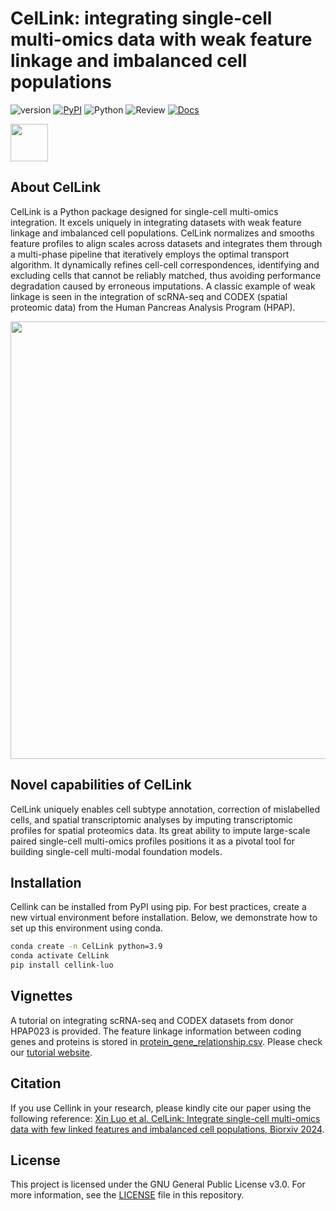 # CelLink: integrating single-cell multi-omics data with weak feature linkage and imbalanced cell populations
![version](https://img.shields.io/badge/version-0.1.4-brightgreen.svg)
[![PyPI](https://img.shields.io/pypi/v/scanpy?logo=PyPI)](https://pypi.org/project/cellink-luo/)
![Python](https://img.shields.io/badge/Python-3.9-blue.svg)
![Review](https://views.whatilearened.today/views/github/liu-bioinfo-lab/CelLink.svg)
[![Docs](https://readthedocs.com/projects/icb-scanpy/badge/?version=latest)](https://cellink.readthedocs.io/en/latest/)


<img src="docs/images/CelLink_logo.png" width="60">

## About CelLink
CelLink is a Python package designed for single-cell multi-omics integration. It excels uniquely in integrating datasets with weak feature linkage and imbalanced cell populations. CelLink normalizes and smooths feature profiles to align scales across datasets and integrates them through a multi-phase pipeline that iteratively employs the optimal transport algorithm. It dynamically refines cell-cell correspondences, identifying and excluding cells that cannot be reliably matched, thus avoiding performance degradation caused by erroneous imputations. A classic example of weak linkage is seen in the integration of scRNA-seq and CODEX (spatial proteomic data) from the Human Pancreas Analysis Program (HPAP). 

<img src="docs/images/pipeline.png" width="700">

## Novel capabilities of CelLink 
CelLink uniquely enables cell subtype annotation, correction of mislabelled cells, and spatial transcriptomic analyses by imputing transcriptomic profiles for spatial proteomics data. Its great ability to impute large-scale paired single-cell multi-omics profiles positions it as a pivotal tool for building single-cell multi-modal foundation models.


## Installation
Cellink can be installed from PyPI using pip. For best practices, create a new virtual environment before installation. Below, we demonstrate how to set up this environment using conda.

```bash
conda create -n CelLink python=3.9
conda activate CelLink
pip install cellink-luo
```

## Vignettes
A tutorial on integrating scRNA-seq and CODEX datasets from donor HPAP023 is provided. The feature linkage information between coding genes and proteins is stored in [protein_gene_relationship.csv](docs/protein_gene_relationship.csv). Please check our [tutorial website](https://cellink.readthedocs.io/en/latest/index.html).

## Citation
If you use Cellink in your research, please kindly cite our paper using the following reference:
[Xin Luo et al. CelLink: Integrate single-cell multi-omics data with few linked features and imbalanced cell populations, Biorxiv 2024](https://doi.org/10.1101/2024.11.08.622745).

## License
This project is licensed under the GNU General Public License v3.0. For more information, see the [LICENSE](LICENSE) file in this repository.
